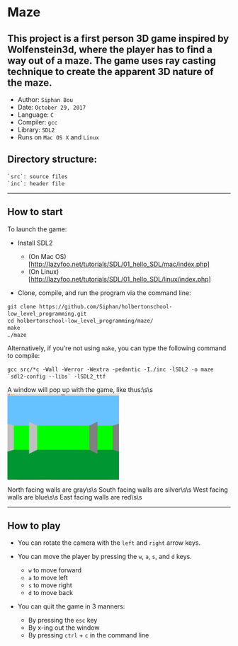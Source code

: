 # Maze

This project is a first person 3D game inspired by Wolfenstein3d, where the player has to find a way out of a maze. 
The game uses ray casting technique to create the apparent 3D nature of the maze.
--------------------------------------------------------------------------------------------------------------------

* Author: ```Siphan Bou```
* Date: ```October 29, 2017```
* Language: ```C```
* Compiler: ```gcc```
* Library: ```SDL2```
* Runs on ```Mac OS X``` and ```Linux```


## Directory structure:
	`src`: source files
	`inc`: header file

--------------------------------------------------------


## How to start

To launch the game:

* Install SDL2
	* (On Mac OS)[http://lazyfoo.net/tutorials/SDL/01_hello_SDL/mac/index.php]
	* (On Linux)[http://lazyfoo.net/tutorials/SDL/01_hello_SDL/linux/index.php]

* Clone, compile, and run the program via the command line:
```
git clone https://github.com/Siphan/holbertonschool-low_level_programming.git
cd holbertonschool-low_level_programming/maze/
make
./maze
```

Alternatively, if you're not using `make`, you can type the following command to compile:
```
gcc src/*c -Wall -Werror -Wextra -pedantic -I./inc -lSDL2 -o maze `sdl2-config --libs` -lSDL2_ttf
```

A window will pop up with the game, like thus:\s\s
<img src="imgs/initial_load.png" width=50% height=50% alt="Screenshot start game" align="middle">

North facing walls are gray\s\s
South facing walls are silver\s\s
West facing walls are blue\s\s
East facing walls are red\s\s 

----------------------------------------------------------------------------------------------------------------
## How to play

* You can rotate the camera with the `left` and `right` arrow keys.

* You can move the player by pressing the `w`, `a`, `s`, and `d` keys.
	* `w` to move forward
	* `a` to move left
	* `s` to move right
	* `d` to move back

* You can quit the game in 3 manners:
	* By pressing the `esc` key
	* By x-ing out the window
	* By pressing `ctrl` + `c` in the command line 
